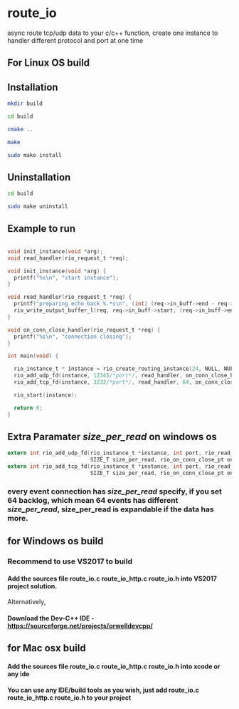 # route_io
async route tcp/udp data to your c/c++ function, create one instance to handler different protocol and port at one time


## For Linux OS build

## Installation

```bash
mkdir build

cd build

cmake ..

make

sudo make install

```



## Uninstallation

```bash
cd build

sudo make uninstall

```


## Example to run
```c

void init_instance(void *arg);
void read_handler(rio_request_t *req);

void init_instance(void *arg) {
  printf("%s\n", "start instance");
}

void read_handler(rio_request_t *req) {
  printf("preparing echo back %.*s\n", (int) (req->in_buff->end - req->in_buff->start), req->in_buff->start);
  rio_write_output_buffer_l(req, req->in_buff->start, (req->in_buff->end - req->in_buff->start));
}

void on_conn_close_handler(rio_request_t *req) {
  printf("%s\n", "connection closing");
}

int main(void) {

  rio_instance_t * instance = rio_create_routing_instance(24, NULL, NULL);
  rio_add_udp_fd(instance, 12345/*port*/, read_handler, on_conn_close_handler);
  rio_add_tcp_fd(instance, 3232/*port*/, read_handler, 64, on_conn_close_handler);

  rio_start(instance);

  return 0;
}

```

## Extra Paramater *size_per_read* on windows os
```c
extern int rio_add_udp_fd(rio_instance_t *instance, int port, rio_read_handler_pt read_handler, int backlog,
                          SIZE_T size_per_read, rio_on_conn_close_pt on_conn_close_handler);
extern int rio_add_tcp_fd(rio_instance_t *instance, int port, rio_read_handler_pt read_handler, int backlog,
                          SIZE_T size_per_read, rio_on_conn_close_pt on_conn_close_handler);
```

### every event connection has *size_per_read* specify, if you set 64 backlog, which mean 64 events has different *size_per_read*, size_per_read is expandable if the data has more. 


## for Windows os build

### Recommend to use VS2017 to build

#### Add the sources file route_io.c route_io_http.c route_io.h into VS2017 project solution.

Alternatively, 

#### Download the Dev-C++ IDE - https://sourceforge.net/projects/orwelldevcpp/



## for Mac osx build

#### Add the sources file route_io.c route_io_http.c route_io.h into xcode or any ide


#### You can use any IDE/build tools as you wish, just add route_io.c route_io_http.c route_io.h to your project




